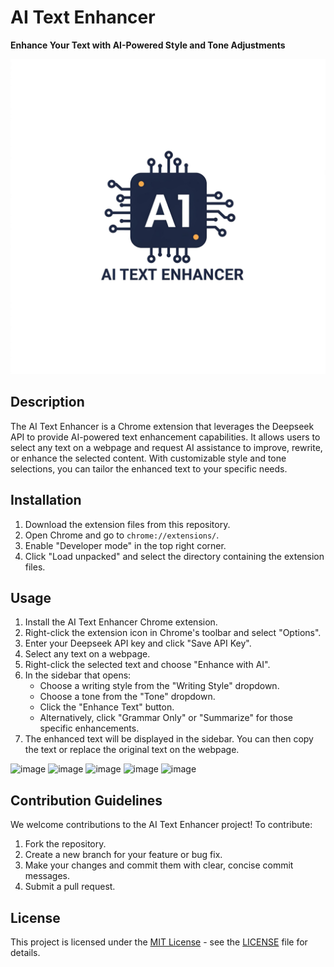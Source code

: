 # AI Text Enhancer

**Enhance Your Text with AI-Powered Style and Tone Adjustments**

![AI Text Enhancer Logo](assets/icons/icon16.png)

## Description

The AI Text Enhancer is a Chrome extension that leverages the Deepseek API to provide AI-powered text enhancement capabilities. It allows users to select any text on a webpage and request AI assistance to improve, rewrite, or enhance the selected content. With customizable style and tone selections, you can tailor the enhanced text to your specific needs.

## Installation

1.  Download the extension files from this repository.
2.  Open Chrome and go to `chrome://extensions/`.
3.  Enable "Developer mode" in the top right corner.
4.  Click "Load unpacked" and select the directory containing the extension files.

## Usage

1.  Install the AI Text Enhancer Chrome extension.
2.  Right-click the extension icon in Chrome's toolbar and select "Options".
3.  Enter your Deepseek API key and click "Save API Key".
4.  Select any text on a webpage.
5.  Right-click the selected text and choose "Enhance with AI".
6.  In the sidebar that opens:
    *   Choose a writing style from the "Writing Style" dropdown.
    *   Choose a tone from the "Tone" dropdown.
    *   Click the "Enhance Text" button.
    *   Alternatively, click "Grammar Only" or "Summarize" for those specific enhancements.
7.  The enhanced text will be displayed in the sidebar. You can then copy the text or replace the original text on the webpage.

![image](https://github.com/user-attachments/assets/1c0b1cf4-19ee-4b3b-a6ae-4cabfb65f7a8)
![image](https://github.com/user-attachments/assets/1cceb21d-1b70-433c-afbc-8548d3b4cb1e)
![image](https://github.com/user-attachments/assets/94d06cb8-dfd9-4b97-a913-367b98b97087)
![image](https://github.com/user-attachments/assets/c801f239-f9df-41b7-aafc-1fa6d8289065)
![image](https://github.com/user-attachments/assets/203463db-6d9b-480b-a3a4-8cf2f0aef54a)



## Contribution Guidelines

We welcome contributions to the AI Text Enhancer project! To contribute:

1.  Fork the repository.
2.  Create a new branch for your feature or bug fix.
3.  Make your changes and commit them with clear, concise commit messages.
4.  Submit a pull request.

## License

This project is licensed under the [MIT License](LICENSE) - see the [LICENSE](LICENSE) file for details.
